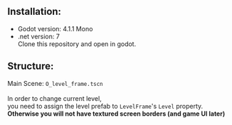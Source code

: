 ## Installation:
* Godot version: 4.1.1 Mono
* .net version:  7 <br>
Clone this repository and open in godot.

## Structure:
Main Scene: `O_level_frame.tscn` <br> <br>
In order to change current level, <br>
you need to assign the level prefab to `LevelFrame`'s `Level` property. <br>
**Otherwise you will not have textured screen borders (and game UI later)**
